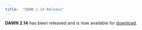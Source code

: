 ```yaml
---
title:  "DAWN 2.14 Release"
---
```

**DAWN 2.14** has been released and is now available for [download](downloads).


